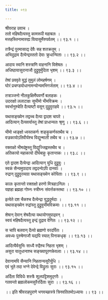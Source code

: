 ```yaml
---
title: ०९३

---
```

श्रीवराह उवाच ।  
ततो महिषदैत्यस्तु कामरूपी महाबलः ।  
मत्तहस्तिनामारुह्य यियासुर्मेरुपर्वतम् ।। ९३.१ ।।  
  
तत्रैन्द्रं पुरमासाद्य देवैः सह शतक्रतुम् ।  
अभिदुद्राव दैत्येन्द्रस्ततो देवाः क्रुधान्विताः ।। ९३.२ ।।  
  
आदाय स्वानि शस्त्राणि वाहनानि विशेषतः ।  
अधिष्ठायासुरानाजौ दुद्रुवुर्मुदिता भृशम् ।। ९३.३ ।।  
  
तेषां प्रववृते युद्धं तुमुलं लोमहर्षणम् ।  
घोरं प्रचण्डयोधानामन्योन्यमभिगर्जताम् ।। ९३.४ ।।  
  
तत्राञ्जनो नीलकुक्षिर्मेघवर्णो बलाहकः ।  
उदराक्षो ललाटाक्षः सुभीमो भीमविक्रमः ।  
स्वर्भानुश्चेति दैत्याष्टौ वसून् दुद्रुवुराहवे ।। ९३.५ ।।  
  
यथासङ्ख्येन तद्वच्च दैत्या द्वादश चापरे ।  
आदित्यान् दैत्यवर्यास्तु तेषां प्राधान्यतः श्रृणु ।। ९३.६ ।।  
  
भीमो ध्वङ्क्षो ध्वस्तकर्णः शङ्कुकर्णस्तथैव च ।  
वज्रकायोऽतिवीर्यश्च विद्युन्माली तथैव च ।। ९३.७ ।।  
  
रक्ताक्षो भीमदंष्ट्रस्तु विद्युज्जिह्वस्तथैव च ।  
अतिकायो महाकायो दीर्घबाहुः कृतान्तकः ।। ९३.८ ।।  
  
एते द्वादश दैत्येन्द्रा आदित्यान् युधि दुद्रुवुः ।  
स्वकं सैन्यमुपादाय तद्वदन्येऽपि दानवाः ।  
रुद्रान् दुद्रुवुरव्यग्रा यथासङ्ख्येन कोपिताः ।। ९३.९ ।।  
  
कालः कृतान्तो रक्ताक्षो हरणो मित्रहाऽनिलः ।  
यज्ञहा ब्रह्महा गोघ्नः स्त्रीघ्नः संवर्त्तकस्तथा ।। ९३.१० ।।  
  
इत्येते दश चैकश्च दैत्येन्द्रा युद्धदुर्मदाः ।  
यथासङ्ख्येन रुद्रांस्तु दुद्रुवुर्भीमविक्रमाः ।। ९३.११ ।।  
  
शेषान् देवान् शेषदैत्या यथायोगमुपाद्रवन् ।  
स्वयं महिषदैत्यस्तु इन्द्रं दुद्राव वेगितः ।। ९३.१२ ।।  
  
स चापि बलवान् दैत्यो ब्रह्मणो वरदर्पितः ।  
अवध्यः पुरुषेणाजौ यद्यपि स्यात् पिनाकधृक् ।। ९३.१३ ।।  
  
आदित्यैर्वसुभिः साध्यै रुद्रैश्च निहता भृशम् ।  
असुरा यातुधानाश्च सङ्ख्यापूरणकेवलाः ।। ९३.१४ ।।  
  
देवानामपि सैन्यानि निहतान्यसुरैर्युधि ।  
एवं भूते तदा भग्ने देवेन्द्रे विद्रुताः सुराः ।। ९३.१५ ।।  
  
अर्दिता विविधैः शस्त्रैः शूलपट्टिशमुद्गरैः ।  
गतवन्तो ब्रह्मलोकमसुरैरर्दिताः सुराः ।। ९३.१६ ।।  
  
।। इति श्रीवराहपुराणे भगवच्छास्त्रे त्रिनवतितमोऽध्यायः ।। ९३ ।।